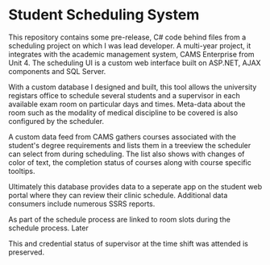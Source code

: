 #  Student Scheduling System #

This repository contains some pre-release, C# code behind files from a scheduling project on which I was lead developer. A multi-year project, it integrates with the academic management system, CAMS Enterprise from Unit 4. The scheduling UI is a custom web interface built on ASP.NET, AJAX components and SQL Server.

With a custom database I designed and built, this tool allows the university registars office to schedule several students and a supervisor in each available exam room on particular days and times. Meta-data about the room such as the modality of medical discipline to be covered is also configured by the scheduler. 

A custom data feed from CAMS gathers courses associated with the student's degree requirements and lists them in a treeview the scheduler can select from during scheduling. The list also shows with changes of color of text, the completion status of courses along with course specific tooltips. 

Ultimately this database provides data to a seperate app on the student web portal where they can review their clinic schedule. Additional data consumers include numerous SSRS reports.





As part of the schedule process are linked to room slots during the schedule process. Later 

This and credential status of supervisor at the time shift was attended is preserved. 
